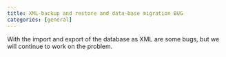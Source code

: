 ```yaml
---
title: XML-backup and restore and data-base migration BUG
categories: [general]
---
```


With the import and export of the database as XML are some bugs, but we will continue to work on the problem.
